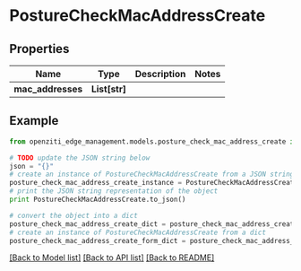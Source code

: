 # PostureCheckMacAddressCreate


## Properties
Name | Type | Description | Notes
------------ | ------------- | ------------- | -------------
**mac_addresses** | **List[str]** |  | 

## Example

```python
from openziti_edge_management.models.posture_check_mac_address_create import PostureCheckMacAddressCreate

# TODO update the JSON string below
json = "{}"
# create an instance of PostureCheckMacAddressCreate from a JSON string
posture_check_mac_address_create_instance = PostureCheckMacAddressCreate.from_json(json)
# print the JSON string representation of the object
print PostureCheckMacAddressCreate.to_json()

# convert the object into a dict
posture_check_mac_address_create_dict = posture_check_mac_address_create_instance.to_dict()
# create an instance of PostureCheckMacAddressCreate from a dict
posture_check_mac_address_create_form_dict = posture_check_mac_address_create.from_dict(posture_check_mac_address_create_dict)
```
[[Back to Model list]](../README.md#documentation-for-models) [[Back to API list]](../README.md#documentation-for-api-endpoints) [[Back to README]](../README.md)


